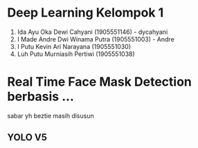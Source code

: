 # Deep Learning Kelompok 1

1. Ida Ayu Oka Dewi Cahyani (1905551146) - dycahyani
2. I Made Andre Dwi Winama Putra (1905551003) - Andre
3. I Putu Kevin Ari Narayana (1905551030)
4. Luh Putu Murniasih Pertiwi (1905551038)

# Real Time Face Mask Detection berbasis ...


sabar yh beztie masih disusun

## YOLO V5
